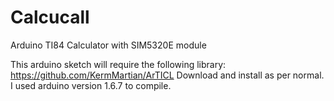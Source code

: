 # Calcucall
Arduino TI84 Calculator with SIM5320E module

This arduino sketch will require the following library: https://github.com/KermMartian/ArTICL
Download and install as per normal. I used arduino version 1.6.7 to compile.
